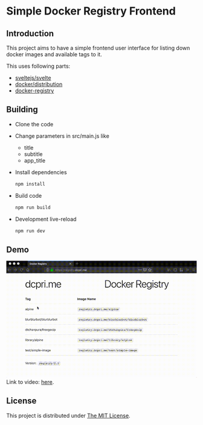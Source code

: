 # Simple Docker Registry Frontend

## Introduction

This project aims to have a simple frontend user interface for listing down
docker images and available tags to it.

This uses following parts:
* [sveltejs/svelte](https://github.com/sveltejs/svelte)
* [docker/distribution](https://github.com/docker/distribution)
* [docker-registry](https://docs.docker.com/registry/spec/api/)

## Building

* Clone the code
* Change parameters in src/main.js like
  * title
  * subtitle
  * app_title

* Install dependencies
  ```bash
  npm install
  ```

* Build code
  ```bash
  npm run build
  ```

* Development live-reload
  ```bash
  npm run dev
  ```

## Demo

![demo.gif](demo.gif)
Link to video: [here](https://vimeo.com/308584485).

## License

This project is distributed under [The MIT License](LICENSE).
